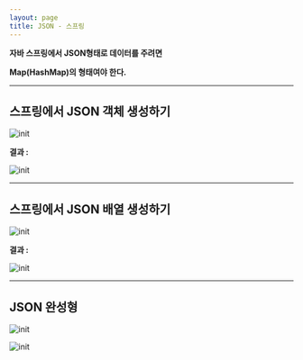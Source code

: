 ```yaml
---
layout: page
title: JSON - 스프링
---
```

**자바 스프링에서 JSON형태로 데이터를 주려면**

**Map(HashMap)의 형태여야 한다.** 

***
## **스프링에서 JSON 객체 생성하기**

![init](https://ifh.cc/g/ssUsv6.png)

**결과 :**

![init](https://ifh.cc/g/P7YWaq.png)

***

## **스프링에서 JSON 배열 생성하기**

![init](https://ifh.cc/g/X3NM7l.png)

**결과 :**

![init](https://ifh.cc/g/d8wlbN.png)

***

## **JSON 완성형**

![init](https://ifh.cc/g/mp078E.png)

![init](https://ifh.cc/g/GCqASF.png)